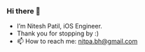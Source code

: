 ### Hi there 👋
- I’m Nitesh Patil, iOS Engineer.
- Thank you for stopping by :)
- 📫 How to reach me: nitpa.bh@gmail.com
